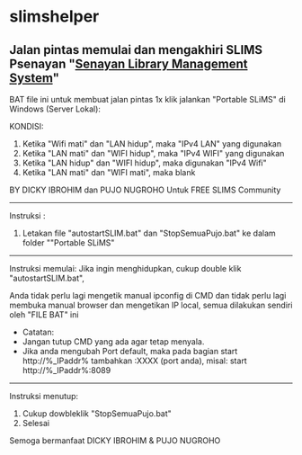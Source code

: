 # slimshelper
Jalan pintas memulai dan mengakhiri SLIMS Psenayan "<a href="https://slims.web.id/web/" rel="dofollow">Senayan Library Management System</a>"
---


BAT file ini untuk membuat jalan pintas 1x klik jalankan "Portable SLiMS" di Windows (Server Lokal):

KONDISI:
1. Ketika "Wifi mati" dan "LAN hidup", maka "IPv4 LAN" yang digunakan
2. Ketika "LAN mati" dan "WIFI hidup", maka "IPv4 WIFI" yang digunakan
3. Ketika "LAN hidup" dan "WIFI hidup", maka digunakan "IPv4 Wifi"
4. Ketika "LAN mati" dan "WIFI mati", maka blank

BY DICKY IBROHIM dan PUJO NUGROHO
Untuk FREE SLIMS Community


---
Instruksi :
1. Letakan file "autostartSLIM.bat" dan  "StopSemuaPujo.bat" ke dalam folder ""Portable SLiMS"
---
Instruksi memulai:
Jika ingin menghidupkan, cukup double klik "autostartSLIM.bat", 


Anda tidak perlu lagi mengetik manual ipconfig di CMD dan tidak perlu lagi membuka manual browser dan mengetikan IP local, semua dilakukan sendiri oleh "FILE BAT" ini
* Catatan: 
* Jangan tutup CMD yang ada agar tetap menyala.
* Jika anda mengubah Port default, maka pada bagian start http://%_IPaddr% tambahkan :XXXX (port anda), misal: start http://%_IPaddr%:8089
---

Instruksi menutup:
1. Cukup dowbleklik "StopSemuaPujo.bat" 
2. Selesai






Semoga bermanfaat
DICKY IBROHIM &
PUJO NUGROHO

